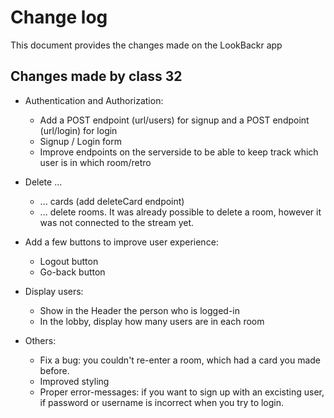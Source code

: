 # Change log

This document provides the changes made on the LookBackr app

## Changes made by class 32

- Authentication and Authorization:

  - Add a POST endpoint (url/users) for signup and a POST endpoint (url/login) for login
  - Signup / Login form
  - Improve endpoints on the serverside to be able to keep track which user is in which room/retro

- Delete ...

  - ... cards (add deleteCard endpoint)
  - ... delete rooms. It was already possible to delete a room, however it was not connected to the stream yet.

- Add a few buttons to improve user experience:

  - Logout button
  - Go-back button

- Display users:

  - Show in the Header the person who is logged-in
  - In the lobby, display how many users are in each room

- Others:
  - Fix a bug: you couldn't re-enter a room, which had a card you made before.
  - Improved styling
  - Proper error-messages: if you want to sign up with an excisting user, if password or username is incorrect when you try to login.

